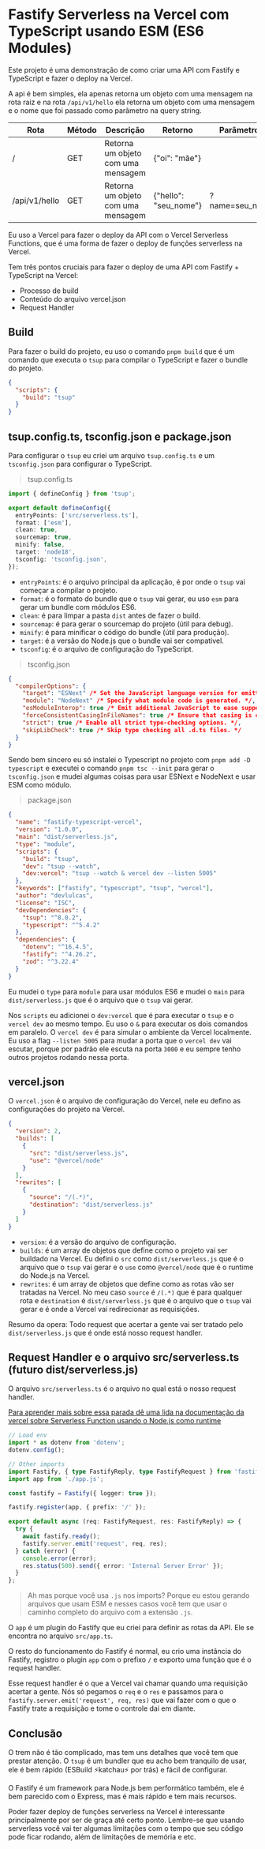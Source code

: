 # Fastify Serverless na Vercel com TypeScript usando ESM (ES6 Modules)

Este projeto é uma demonstração de como criar uma API com Fastify e TypeScript e fazer o deploy na Vercel.

A api é bem simples, ela apenas retorna um objeto com uma mensagem na rota raiz e na rota `/api/v1/hello` ela retorna um objeto com uma mensagem e o nome que foi passado como parâmetro na query string.

| Rota          | Método | Descrição                          | Retorno               | Parâmetros     |
| ------------- | ------ | ---------------------------------- | --------------------- | -------------- |
| /             | GET    | Retorna um objeto com uma mensagem | {"oi": "mãe"}         |                |
| /api/v1/hello | GET    | Retorna um objeto com uma mensagem | {"hello": "seu_nome"} | ?name=seu_nome |

Eu uso a Vercel para fazer o deploy da API com o Vercel Serverless Functions, que é uma forma de fazer o deploy de funções serverless na Vercel.

Tem três pontos cruciais para fazer o deploy de uma API com Fastify + TypeScript na Vercel:

- Processo de build
- Conteúdo do arquivo vercel.json
- Request Handler

## Build

Para fazer o build do projeto, eu uso o comando `pnpm build` que é um comando que executa o `tsup` para compilar o TypeScript e fazer o bundle do projeto.

```json
{
  "scripts": {
    "build": "tsup"
  }
}
```

## tsup.config.ts, tsconfig.json e package.json

Para configurar o `tsup` eu criei um arquivo `tsup.config.ts` e um `tsconfig.json` para configurar o TypeScript.

> tsup.config.ts

```ts
import { defineConfig } from 'tsup';

export default defineConfig({
  entryPoints: ['src/serverless.ts'],
  format: ['esm'],
  clean: true,
  sourcemap: true,
  minify: false,
  target: 'node18',
  tsconfig: 'tsconfig.json',
});
```

- `entryPoints`: é o arquivo principal da aplicação, é por onde o `tsup` vai começar a compilar o projeto.
- `format`: é o formato do bundle que o `tsup` vai gerar, eu uso `esm` para gerar um bundle com módulos ES6.
- `clean`: é para limpar a pasta `dist` antes de fazer o build.
- `sourcemap`: é para gerar o sourcemap do projeto (útil para debug).
- `minify`: é para minificar o código do bundle (útil para produção).
- `target`: é a versão do Node.js que o bundle vai ser compatível.
- `tsconfig`: é o arquivo de configuração do TypeScript.

> tsconfig.json

```json
{
  "compilerOptions": {
    "target": "ESNext" /* Set the JavaScript language version for emitted JavaScript and include compatible library declarations. */,
    "module": "NodeNext" /* Specify what module code is generated. */,
    "esModuleInterop": true /* Emit additional JavaScript to ease support for importing CommonJS modules. This enables 'allowSyntheticDefaultImports' for type compatibility. */,
    "forceConsistentCasingInFileNames": true /* Ensure that casing is correct in imports. */,
    "strict": true /* Enable all strict type-checking options. */,
    "skipLibCheck": true /* Skip type checking all .d.ts files. */
  }
}
```

Sendo bem sincero eu só instalei o Typescript no projeto com `pnpm add -D typescript` e executei o comando `pnpm tsc --init` para gerar o `tsconfig.json` e mudei algumas coisas para usar ESNext e NodeNext e usar ESM como módulo.

> package.json

```json
{
  "name": "fastify-typescript-vercel",
  "version": "1.0.0",
  "main": "dist/serverless.js",
  "type": "module",
  "scripts": {
    "build": "tsup",
    "dev": "tsup --watch",
    "dev:vercel": "tsup --watch & vercel dev --listen 5005"
  },
  "keywords": ["fastify", "typescript", "tsup", "vercel"],
  "author": "devlulcas",
  "license": "ISC",
  "devDependencies": {
    "tsup": "^8.0.2",
    "typescript": "^5.4.2"
  },
  "dependencies": {
    "dotenv": "^16.4.5",
    "fastify": "^4.26.2",
    "zod": "^3.22.4"
  }
}
```

Eu mudei o `type` para `module` para usar módulos ES6 e mudei o `main` para `dist/serverless.js` que é o arquivo que o `tsup` vai gerar.

Nos `scripts` eu adicionei o `dev:vercel` que é para executar o `tsup` e o `vercel dev` ao mesmo tempo. Eu uso o `&` para executar os dois comandos em paralelo. O `vercel dev` é para simular o ambiente da Vercel localmente. Eu uso a flag `--listen 5005` para mudar a porta que o `vercel dev` vai escutar, porque por padrão ele escuta na porta `3000` e eu sempre tenho outros projetos rodando nessa porta.

## vercel.json

O `vercel.json` é o arquivo de configuração do Vercel, nele eu defino as configurações do projeto na Vercel.

```json
{
  "version": 2,
  "builds": [
    {
      "src": "dist/serverless.js",
      "use": "@vercel/node"
    }
  ],
  "rewrites": [
    {
      "source": "/(.*)",
      "destination": "dist/serverless.js"
    }
  ]
}
```

- `version`: é a versão do arquivo de configuração.
- `builds`: é um array de objetos que define como o projeto vai ser buildado na Vercel. Eu defini o `src` como `dist/serverless.js` que é o arquivo que o `tsup` vai gerar e o `use` como `@vercel/node` que é o runtime do Node.js na Vercel.
- `rewrites`: é um array de objetos que define como as rotas vão ser tratadas na Vercel. No meu caso `source` é `/(.*)` que é para qualquer rota e `destination` é `dist/serverless.js` que é o arquivo que o `tsup` vai gerar e é onde a Vercel vai redirecionar as requisições.

Resumo da opera: Todo request que acertar a gente vai ser tratado pelo `dist/serverless.js` que é onde está nosso request handler.

## Request Handler e o arquivo src/serverless.ts (futuro dist/serverless.js)

O arquivo `src/serverless.ts` é o arquivo no qual está o nosso request handler.

[Para aprender mais sobre essa parada dê uma lida na documentação da vercel sobre Serverless Function usando o Node.js como runtime](https://vercel.com/docs/functions/runtimes/node-js)

```ts
// Load env
import * as dotenv from 'dotenv';
dotenv.config();

// Other imports
import Fastify, { type FastifyReply, type FastifyRequest } from 'fastify';
import app from './app.js';

const fastify = Fastify({ logger: true });

fastify.register(app, { prefix: '/' });

export default async (req: FastifyRequest, res: FastifyReply) => {
  try {
    await fastify.ready();
    fastify.server.emit('request', req, res);
  } catch (error) {
    console.error(error);
    res.status(500).send({ error: 'Internal Server Error' });
  }
};
```

> Ah mas porque você usa `.js` nos imports? Porque eu estou gerando arquivos que usam ESM e nesses casos você tem que usar o caminho completo do arquivo com a extensão `.js`.

O `app` é um plugin do Fastify que eu criei para definir as rotas da API. Ele se encontra no arquivo `src/app.ts`.

O resto do funcionamento do Fastify é normal, eu crio uma instância do Fastify, registro o plugin `app` com o prefixo `/` e exporto uma função que é o request handler.

Esse request handler é o que a Vercel vai chamar quando uma requisição acertar a gente. Nós só pegamos o `req` e o `res` e passamos para o `fastify.server.emit('request', req, res)` que vai fazer com o que o Fastify trate a requisição e tome o controle daí em diante.

## Conclusão

O trem não é tão complicado, mas tem uns detalhes que você tem que prestar atenção. O `tsup` é um bundler que eu acho bem tranquilo de usar, ele é bem rápido (ESBuild ⚡katchau⚡ por trás) e fácil de configurar.

O Fastify é um framework para Node.js bem performático também, ele é bem parecido com o Express, mas é mais rápido e tem mais recursos.

Poder fazer deploy de funções serverless na Vercel é interessante principalmente por ser de graça até certo ponto. Lembre-se que usando serverless você vai ter algumas limitações com o tempo que seu código pode ficar rodando, além de limitações de memória e etc.
